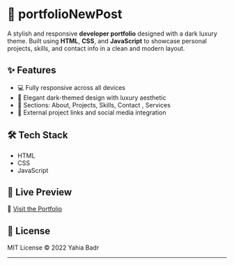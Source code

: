 # 💼 portfolioNewPost

A stylish and responsive **developer portfolio** designed with a dark luxury theme. Built using **HTML**, **CSS**, and **JavaScript** to showcase personal projects, skills, and contact info in a clean and modern layout.

## ✨ Features

- 💻 Fully responsive across all devices
- 🌙 Elegant dark-themed design with luxury aesthetic
- 📁 Sections: About, Projects, Skills, Contact , Services
- 🔗 External project links and social media integration

## 🛠️ Tech Stack

- HTML
- CSS
- JavaScript

## 📸 Live Preview

🔗 [Visit the Portfolio](https://newpost-1.web.app/)

## 📄 License
MIT License © 2022 Yahia Badr

---
